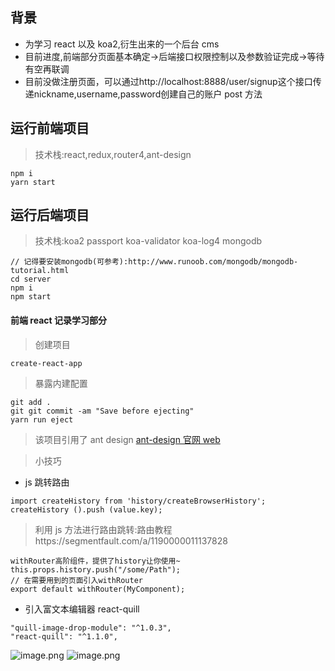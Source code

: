 ## 背景

- 为学习 react 以及 koa2,衍生出来的一个后台 cms
- 目前进度,前端部分页面基本确定->后端接口权限控制以及参数验证完成->等待有空再联调
- 目前没做注册页面，可以通过http://localhost:8888/user/signup这个接口传递nickname,username,password创建自己的账户 post 方法

## 运行前端项目

> 技术栈:react,redux,router4,ant-design

```
npm i
yarn start

```

## 运行后端项目

> 技术栈:koa2 passport koa-validator koa-log4 mongodb

```
// 记得要安装mongodb(可参考):http://www.runoob.com/mongodb/mongodb-tutorial.html
cd server
npm i
npm start
```

#### 前端 react 记录学习部分

> 创建项目

```
create-react-app
```

> 暴露内建配置

```
git add .
git git commit -am "Save before ejecting"
yarn run eject
```

> 该项目引用了 ant design [ant-design 官网 web](http://design.alipay.com/develop/web/react/use-with-create-react-app)

> 小技巧

- js 跳转路由

```
import createHistory from 'history/createBrowserHistory';
createHistory ().push (value.key);
```

> 利用 js 方法进行路由跳转:路由教程https://segmentfault.com/a/1190000011137828

```
withRouter高阶组件，提供了history让你使用~
this.props.history.push("/some/Path");
// 在需要用到的页面引入withRouter
export default withRouter(MyComponent);
```

- 引入富文本编辑器 react-quill

```
"quill-image-drop-module": "^1.0.3",
"react-quill": "^1.1.0",
```
![image.png](https://upload-images.jianshu.io/upload_images/18311127-b015f8976f6a5b8c.png?imageMogr2/auto-orient/strip%7CimageView2/2/w/1240)
![image.png](https://upload-images.jianshu.io/upload_images/18311127-3de322ec461184da.png?imageMogr2/auto-orient/strip%7CimageView2/2/w/1240)
